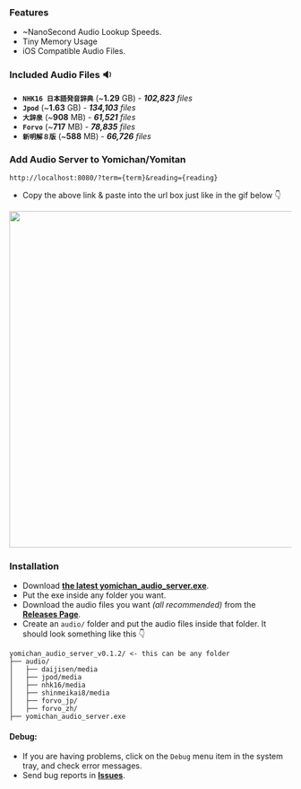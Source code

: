 ### Features
- ~NanoSecond Audio Lookup Speeds.
- Tiny Memory Usage
- iOS Compatible Audio Files.
### Included Audio Files 🔉
- **`NHK16 日本語発音辞典`** (~**1.29** GB) - _**102,823** files_
- **`Jpod`** (~**1.63** GB) - _**134,103** files_
- **`大辞泉`** (~**908** MB) - _**61,521** files_
- **`Forvo`** (~**717** MB) - _**78,835** files_
- **`新明解８版`** (~**588** MB) - _**66,726** files_
### Add Audio Server to Yomichan/Yomitan
```
http://localhost:8080/?term={term}&reading={reading}
``` 
- Copy the above link & paste into the url box just like in the gif below 👇
<img  src="https://github.com/aramrw/yomichan_audio_server/assets/106574385/0f399e59-f3d4-4b6b-a54e-6daceb6bc582" width="600" />

### Installation 
- Download **[the latest yomichan_audio_server.exe](https://github.com/aramrw/yomichan_audio_server/releases/latest)**.
- Put the exe inside any folder you want.
- Download the audio files you want _(all recommended)_ from the **[Releases Page](https://github.com/aramrw/yomichan_audio_server/releases/latest)**.
- Create an `audio/` folder and put the audio files inside that folder.
It should look something like this 👇
```
yomichan_audio_server_v0.1.2/ <- this can be any folder
├── audio/
│   ├── daijisen/media
│   ├── jpod/media
│   ├── nhk16/media
│   ├── shinmeikai8/media
│   ├── forvo_jp/
│   ├── forvo_zh/
├── yomichan_audio_server.exe
```
#### Debug: 
- If you are having problems, click on the `Debug` menu item in the system tray, and check error messages.
- Send bug reports in **[Issues](https://github.com/aramrw/yomichan_audio_server/issues)**.

